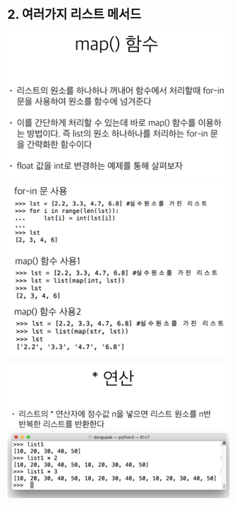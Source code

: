 # 2. 여러가지 리스트 메서드

![](../.gitbook/assets/2020-01-03-9.27.03.png)

![](../.gitbook/assets/2020-01-03-9.27.46.png)







![](../.gitbook/assets/2020-01-03-9.28.03.png)



